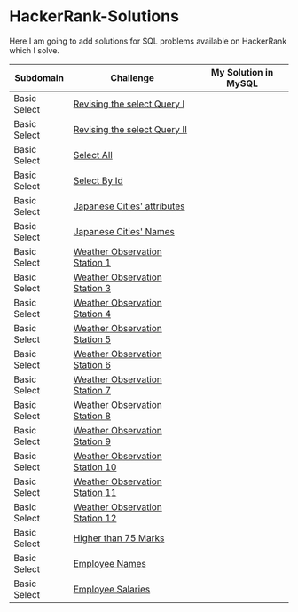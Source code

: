 # HackerRank-Solutions
Here I am going to add solutions for SQL problems available on HackerRank which I solve.

| Subdomain | Challenge | My Solution in MySQL |
|------------------|------------------|-------------------|
| Basic Select |[Revising the select Query l](https://www.hackerrank.com/challenges/revising-the-select-query/problem)  |      |
| Basic Select |[Revising the select Query II](https://www.hackerrank.com/challenges/revising-the-select-query-2/problem)|     | 
| Basic Select |[Select All](https://www.hackerrank.com/challenges/select-all-sql/problem)     |     | 
| Basic Select |[Select By Id](https://www.hackerrank.com/challenges/select-by-id/problem)     |     | 
| Basic Select |[Japanese Cities' attributes](https://www.hackerrank.com/challenges/japanese-cities-attributes/problem)     |      | 
| Basic Select |[Japanese Cities' Names](https://www.hackerrank.com/challenges/japanese-cities-name/problem)     |      | 
| Basic Select |[Weather Observation Station 1](https://www.hackerrank.com/challenges/weather-observation-station-1/problem)    |     | 
| Basic Select |[Weather Observation Station 3](https://www.hackerrank.com/challenges/weather-observation-station-3/problem)     |      |
| Basic Select |[Weather Observation Station 4](https://www.hackerrank.com/challenges/weather-observation-station-4/problem)     |      |
| Basic Select |[Weather Observation Station 5](https://www.hackerrank.com/challenges/weather-observation-station-5/problem)  |     | 
| Basic Select |[Weather Observation Station 6](https://www.hackerrank.com/challenges/weather-observation-station-6/problem)    |    | 
| Basic Select |[Weather Observation Station 7](https://www.hackerrank.com/challenges/weather-observation-station-7/problem)     |      |
| Basic Select |[Weather Observation Station 8](https://www.hackerrank.com/challenges/weather-observation-station-8/problem)    |      | 
| Basic Select |[Weather Observation Station 9](https://www.hackerrank.com/challenges/weather-observation-station-9/problem)    |      | 
| Basic Select |[Weather Observation Station 10](https://www.hackerrank.com/challenges/weather-observation-station-10/problem)     |     | 
|Basic Select |[Weather Observation Station 11](https://www.hackerrank.com/challenges/weather-observation-station-11/problem)     |     | 
|Basic Select |[Weather Observation Station 12](https://www.hackerrank.com/challenges/weather-observation-station-12/problem)     |     | 
|Basic Select |[Higher than 75 Marks](https://www.hackerrank.com/challenges/more-than-75-marks/problem)     |      |
| Basic Select |[Employee Names](https://www.hackerrank.com/challenges/name-of-employees/problem)     |      | 
| Basic Select |[Employee Salaries](https://www.hackerrank.com/challenges/salary-of-employees/problem)    |     | 
